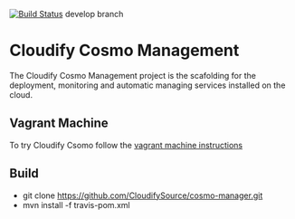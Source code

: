 [![Build Status](https://secure.travis-ci.org/CloudifySource/cosmo-manager.png?branch=develop)](http://travis-ci.org/CloudifySource/cosmo-manager) develop branch

# Cloudify Cosmo Management #

The Cloudify Cosmo Management project is the scafolding for the deployment, monitoring and automatic managing services 
installed on the cloud.


## Vagrant Machine ##
To try Cloudify Csomo follow the [vagrant machine instructions](vagrant)

## Build ##

- git clone https://github.com/CloudifySource/cosmo-manager.git
- mvn install -f travis-pom.xml

